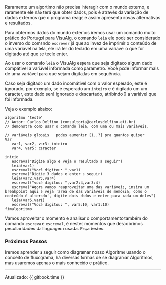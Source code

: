 Raramente um algortimo não precisa interagir com o mundo externo, e raramente ele não terá que obter dados, pois é através da variação de dados externos que o programa reage e assim apresenta novas alternativas e resultados.

Para obtermos dados do mundo externos iremos usar um comando muito prático do Portugol para VisuAlg, o comando `leia` ele pode ser considerado o inverso do comando `escrever` já que ao invez de imprimir o conteúdo de uma variável na tela, ele irá ler do teclado em uma varíavel o que for digitado até que se tecle enter.

Ao usar o comando `leia` o VisuAlg espera que seja digitado algum dado compátivel a variável informada como parametro. Você pode informar mais de uma variável para que sejam digitadas em sequência.

Caso seja digitado um dado incomátivel com o valor esperado, este é ignorado, por exemplo, se é esperado um `inteiro` e é digitado um um caracter, este dado será ignorado e descartado, atribindo 0 a variável que foi informada.

Veja o exemplo abaixo:

```
algoritmo "teste"
// Autor: Carlos Delfino (consultoria@carlosdelfino.eti.br)
// demonstra como usar o comando leia, com uma ou mais variáveis.

// variáveis globais   podes aumentar [1..?] pra quantos quiser
Var
   var1, var2, var3: inteiro
   var4, var5: caracter

inicio
   escreva("Digite algo e veja o resultado a seguir")
   leia(var1)
   escreval("Você digitou: ",var1)
   escreva("Digite 3 dados e enter a seguir)
   leia(var2,var3,var4)
   escreval("você digitou: ",var2:4,var3:4)
   escreva("Agora vamos reaproveitar uma das variáveis, insira um breakpoint aqui e veja 'area de das variáveis de memória, como o conteúdo é alterado', digite dois dados e enter para cada um deles")
   leia(var5,var1)
   escreval("Você digitou: ", var5:10, var1:10)
fimalgoritmo
```
Vamos aproveitar o momento e analisar o comportamento também do comando `escreva` e `escreval`, é nestes momentos que descobrimos peculiaridades da linguagem usada. Faça testes.

### Próximos Passos

Iremos aprender a seguir como diagramar nosso Algoritmo usando o conceito de fluxograma, há diversas formas de se diagramar Algoritmos, mas usaremos apenas o mais conhecido e prático.

---
Atualizado: {{ gitbook.time }}
